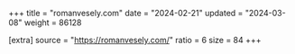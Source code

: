 +++
title = "romanvesely.com"
date = "2024-02-21"
updated = "2024-03-08"
weight = 86128

[extra]
source = "https://romanvesely.com/"
ratio = 6
size = 84
+++

